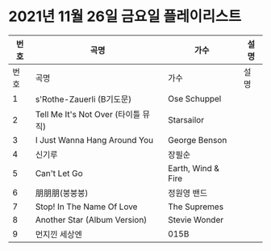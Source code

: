 # 2021년 11월 26일 금요일 플레이리스트

| 번호 | 곡명 | 가수 | 설명 |
|------|------|------|------|
| 번호 | 곡명 | 가수 | 설명 |
| 1 | s'Rothe-Zauerli (B기도문) | Ose Schuppel |  |
| 2 | Tell Me It's Not Over (타이틀 뮤직) | Starsailor |  |
| 3 | I Just Wanna Hang Around You | George Benson |  |
| 4 | 신기루 | 장필순 |  |
| 5 | Can't Let Go | Earth, Wind & Fire |  |
| 6 | 朋朋朋(붕붕붕) | 정원영 밴드 |  |
| 7 | Stop! In The Name Of Love | The Supremes |  |
| 8 | Another Star (Album Version) | Stevie Wonder |  |
| 9 | 먼지낀 세상엔 | 015B |  |
